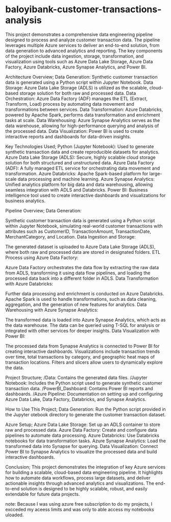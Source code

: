 # baloyibank-customer-transactions-analysis

This project demonstrates a comprehensive data engineering pipeline designed to process and analyze customer transaction data. The pipeline leverages multiple Azure services to deliver an end-to-end solution, from data generation to advanced analytics and reporting. The key components of the project include data ingestion, storage, transformation, and visualization using tools such as Azure Data Lake Storage, Azure Data Factory, Azure Databricks, Azure Synapse Analytics, and Power BI.

Architecture Overview;
Data Generation: Synthetic customer transaction data is generated using a Python script within Jupyter Notebook.
Data Storage: Azure Data Lake Storage (ADLS) is utilized as the scalable, cloud-based storage solution for both raw and processed data.
Data Orchestration: Azure Data Factory (ADF) manages the ETL (Extract, Transform, Load) process by automating data movement and transformations between services.
Data Transformation: Azure Databricks, powered by Apache Spark, performs data transformation and enrichment tasks at scale.
Data Warehousing: Azure Synapse Analytics serves as the data warehouse, allowing for high-performance querying and analysis of the processed data.
Data Visualization: Power BI is used to create interactive reports and dashboards for data-driven insights.

Key Technologies Used;
Python (Jupyter Notebook): Used to generate synthetic transaction data and create reproducible datasets for analytics.
Azure Data Lake Storage (ADLS): Secure, highly scalable cloud storage solution for both structured and unstructured data.
Azure Data Factory (ADF): A fully managed ETL service for orchestrating data movement and transformation.
Azure Databricks: Apache Spark-based platform for large-scale data processing and machine learning.
Azure Synapse Analytics: Unified analytics platform for big data and data warehousing, allowing seamless integration with ADLS and Databricks.
Power BI: Business intelligence tool used to create interactive dashboards and visualizations for business analytics.

Pipeline Overview;
Data Generation:

Synthetic customer transaction data is generated using a Python script within Jupyter Notebook, simulating real-world customer transactions with attributes such as CustomerID, TransactionAmount, TransactionDate, MerchantCategory, and Location.
Data Ingestion and Storage:

The generated dataset is uploaded to Azure Data Lake Storage (ADLS), where both raw and processed data are stored in designated folders.
ETL Process using Azure Data Factory:

Azure Data Factory orchestrates the data flow by extracting the raw data from ADLS, transforming it using data flow pipelines, and loading the processed data back into a different folder in ADLS.
Data Transformation with Azure Databricks:

Further data processing and enrichment is conducted on Azure Databricks. Apache Spark is used to handle transformations, such as data cleaning, aggregation, and the generation of new features for analytics.
Data Warehousing with Azure Synapse Analytics:

The transformed data is loaded into Azure Synapse Analytics, which acts as the data warehouse. The data can be queried using T-SQL for analysis or integrated with other services for deeper insights.
Data Visualization with Power BI:

The processed data from Synapse Analytics is connected to Power BI for creating interactive dashboards. Visualizations include transaction trends over time, total transactions by category, and geographic heat maps of transaction locations. Filters and slicers allow users to dynamically explore the data.

Project Structure;
/Data: Contains the generated data files.
/Jupyter Notebook: Includes the Python script used to generate synthetic customer transaction data.
/PowerBI_Dashboard: Contains Power BI reports and dashboards.
/Azure Pipeline: Documentation on setting up and configuring Azure Data Lake, Data Factory, Databricks, and Synapse Analytics.

How to Use This Project;
Data Generation: Run the Python script provided in the Jupyter otebook directory to generate the customer transaction dataset.

Azure Setup;
Azure Data Lake Storage: Set up an ADLS container to store raw and processed data.
Azure Data Factory: Create and configure data pipelines to automate data processing.
Azure Databricks: Use Databricks notebooks for data transformation tasks.
Azure Synapse Analytics: Load the transformed data into Synapse for querying.
Data Visualization: Connect Power BI to Synapse Analytics to visualize the processed data and build interactive dashboards.

Conclusion;
This project demonstrates the integration of key Azure services for building a scalable, cloud-based data engineering pipeline. It highlights how to automate data workflows, process large datasets, and deliver actionable insights through advanced analytics and visualizations. The end-to-end solution is designed to be highly scalable, robust, and easily extendable for future data projects.

note: Because I was using azure free subscription to do my projects, I excceded my aceess limits and was only to able access my notebooks uloaded.
